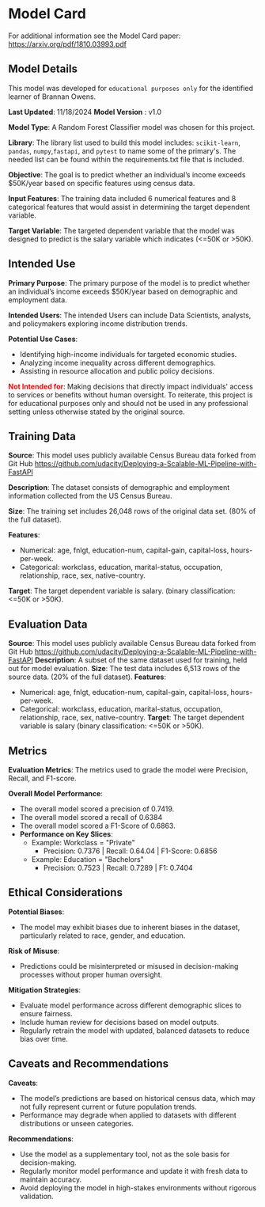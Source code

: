 # Model Card

For additional information see the Model Card paper: https://arxiv.org/pdf/1810.03993.pdf

## Model Details

This model was developed for `educational purposes only` for the identified learner of Brannan Owens. 

**Last Updated**: 11/18/2024 **Model Version** : v1.0

**Model Type**: A Random Forest Classifier model was chosen for this project.

**Library**: The library list used to build this model includes: `scikit-learn`, `pandas`, `numpy`,`fastapi`, and `pytest` to name some of the primary's. The needed list can be found within the requirements.txt file that is included.

**Objective**: The goal is to predict whether an individual’s income exceeds $50K/year based on specific features using census data.  

**Input Features**: The training data included 6 numerical features and 8 categorical features that would assist in determining the target dependent variable.

**Target Variable**: The targeted dependent variable that the model was designed to predict is the salary variable which indicates (<=50K or >50K).

## Intended Use

**Primary Purpose**: The primary purpose of the model is to predict whether an individual’s income exceeds $50K/year based on demographic and employment data.

**Intended Users**: The intended Users can include Data Scientists, analysts, and policymakers exploring income distribution trends.

**Potential Use Cases**:
  - Identifying high-income individuals for targeted economic studies.
  - Analyzing income inequality across different demographics.
  - Assisting in resource allocation and public policy decisions.

<span style="color: red;">**Not Intended for**</span>: Making decisions that directly impact individuals' access to services or benefits without human oversight. To reiterate, this project is for educational purposes only and should not be used in any professional setting unless otherwise stated by the original source.

## Training Data

 **Source**: This model uses publicly available Census Bureau data forked from Git Hub https://github.com/udacity/Deploying-a-Scalable-ML-Pipeline-with-FastAPI

 **Description**: The dataset consists of demographic and employment information collected from the US Census Bureau.

 **Size**: The training set includes 26,048 rows of the original data set. (80% of the full dataset).

 **Features**:
  - Numerical: age, fnlgt, education-num, capital-gain, capital-loss, hours-per-week.
  - Categorical: workclass, education, marital-status, occupation, relationship, race, sex, native-country.

 **Target**: The target dependent variable is salary. (binary classification: <=50K or >50K).


## Evaluation Data

**Source**: This model uses publicly available Census Bureau data forked from Git Hub https://github.com/udacity/Deploying-a-Scalable-ML-Pipeline-with-FastAPI
**Description**: A subset of the same dataset used for training, held out for model evaluation.
**Size**: The test data includes 6,513 rows of the source data. (20% of the full dataset).
**Features**:
  - Numerical: age, fnlgt, education-num, capital-gain, capital-loss, hours-per-week.
  - Categorical: workclass, education, marital-status, occupation, relationship, race, sex, native-country.
**Target**: The target dependent variable is salary (binary classification: <=50K or >50K).

## Metrics

**Evaluation Metrics**: The metrics used to grade the model were Precision, Recall, and F1-score.

**Overall Model Performance**:
  - The overall model scored a precision of 0.7419.
  - The overall model scored a recall of 0.6384
  - The overall model scored a F1-Score of 0.6863.
- **Performance on Key Slices**:
  - Example: Workclass = "Private"
    - Precision: 0.7376 | Recall: 0.64.04 | F1-Score: 0.6856
  - Example: Education = "Bachelors"
    - Precision: 0.7523 | Recall: 0.7289 | F1: 0.7404


## Ethical Considerations

**Potential Biases**: 
  - The model may exhibit biases due to inherent biases in the dataset, particularly related to race, gender, and education.
  
**Risk of Misuse**: 
  - Predictions could be misinterpreted or misused in decision-making processes without proper human oversight.

**Mitigation Strategies**:
  - Evaluate model performance across different demographic slices to ensure fairness.
  - Include human review for decisions based on model outputs.
  - Regularly retrain the model with updated, balanced datasets to reduce bias over time.

## Caveats and Recommendations

**Caveats**:
  - The model’s predictions are based on historical census data, which may not fully represent current or future population trends.
  - Performance may degrade when applied to datasets with different distributions or unseen categories.

**Recommendations**:
  - Use the model as a supplementary tool, not as the sole basis for decision-making.
  - Regularly monitor model performance and update it with fresh data to maintain accuracy.
  - Avoid deploying the model in high-stakes environments without rigorous validation.
